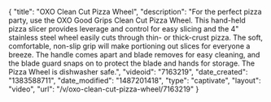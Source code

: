 {
    "title": "OXO Clean Cut Pizza Wheel",
    "description": "For the perfect pizza party, use the OXO Good Grips Clean Cut Pizza Wheel. This hand-held pizza slicer provides leverage and control for easy slicing and the 4\" stainless steel wheel easily cuts through thin- or thick-crust pizza. The soft, comfortable, non-slip grip will make portioning out slices for everyone a breeze.  The handle comes apart and blade removes for easy cleaning, and the blade guard snaps on to protect the blade and hands for storage.  The Pizza Wheel is dishwasher safe.",
    "videoid": "7163219",
    "date_created": "1383588711",
    "date_modified": "1487201418",
    "type": "captivate",
    "layout": "video",
    "url": "\/v\/oxo-clean-cut-pizza-wheel\/7163219"
}